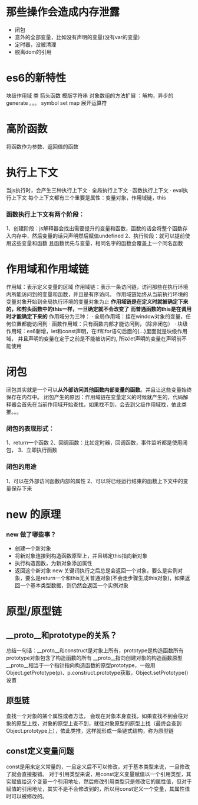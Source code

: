 # 那些操作会造成内存泄露
- 闭包
- 意外的全部变量，比如没有声明的变量(没有var的变量)
- 定时器，没被清理
- 脱离dom的引用

# es6的新特性
块级作用域
类
箭头函数
模版字符串
对象数组的方法扩展 ：解构，异步的generate 。。。
symbol set map 
展开运算符

# 高阶函数
将函数作为参数、返回值的函数

# 执行上下文
当js执行时，会产生三种执行上下文
· 全局执行上下文
· 函数执行上下文
· eval执行上下文
每个上下文都有三个重要是属性：变量对象，作用域链，this
### 函数执行上下文有两个阶段：
1、创建阶段：js解释器会找出需要提升的变量和函数，函数的话会将整个函数存入内存中，然后变量的话只声明然后赋值undefined
2、执行阶段：就可以提前使用这些变量和函数
且函数优先与变量，相同名字的函数会覆盖上一个同名函数

# 作用域和作用域链
作用域：表示定义变量的区域
作用域链：表示一条访问链，访问那些在执行环境内所能访问到的变量和函数，并且是有序访问。
        作用域链始终从当前执行环境的变量对象开始到全局执行环境的变量对象为止
        **作用域链是在定义时就被确定下来的，和剪头函数中的this一样，一旦确定就不会改变了**
        **而普通函数的this是在调用时才能确定下来的**
作用域分为三种：
· 全局作用域：挂在window对象的变量，任何位置都能访问到
· 函数作用域：只有函数内部才能访问到，（除非闭包）
· 块级作用域：es6新增，let和const声明，在if和for语句后面的{...}里面就是块级作用域，
           并且声明的变量在定于之前是不能被访问的, 所以let声明的变量在声明前不能使用

# 闭包
闭包其实就是一个可以**从外部访问其他函数内部变量的函数**。并且让这些变量始终保存在内存中。
闭包产生的原因：作用域链在变量定义的时候就产生的，代码解释器会首先在当前作用域开始查找，如果找不到，会去到父级作用域找，依此类推。。。
### 闭包的表现形式：
1、return一个函数
2、回调函数：比如定时器，回调函数，事件监听都是使用闭包，
3、立即执行函数

### 闭包的用途
1、可以在外部访问函数内部的属性
2、可以将已经运行结束的函数上下文中的变量保存下来

# new 的原理
### new 做了哪些事？
- 创建一个新对象
- 将新对象连接到构造函数原型上，并且绑定this指向新对象
- 执行构造函数，为新对象添加属性
- 返回这个新对象
new 关键词执行之后总是会返回一个对象，要么是实例对象，要么是return一个和this无关普通对象(不会走步骤生成this对象)，如果返回一个基本类型数据，则仍然会返回一个实例对象

#  原型/原型链
## __proto__和prototype的关系？
总结一句话：__proto__和construct是对象上所有，prototype是构造函数所有
prototype对象包含了构造函数的所有
__proto__指向创建对象的构造函数原型
__proto__相当于一个指针指向构造函数的原型prototype，一般用Object.getPrototype(p)、p.construct.prototype获取，Object.setPrototype()设置
## 原型链
查找一个对象的某个属性或者方法， 会现在对象本身查找，如果查找不到会往对象的原型上找，对象的原型上查不到，就往对象原型的原型上找（最终会查到Object.prototype上），依此类推，这样就形成一条链式结构，称为原型链

## const定义变量问题
const是用来定义常量的，一旦定义后不可以修改，对于基本类型来说，一旦修改了就会直接报错。
对于引用类型来说，用const定义变量赋值以一个引用类型，其实赋值给这个变量一个引用地址，然后修改引用类型只是修改它的属性值，但对于赋值的引用地址，其实不是不会修改到的，所以用const定义一个变量，其属性值时可以被修改的。

